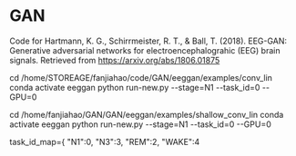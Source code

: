 # GAN

Code for
Hartmann, K. G., Schirrmeister, R. T., & Ball, T. (2018).
EEG-GAN: Generative adversarial networks for electroencephalograhic (EEG) brain signals.
Retrieved from https://arxiv.org/abs/1806.01875


cd /home/STOREAGE/fanjiahao/code/GAN/eeggan/examples/conv_lin
conda activate eeggan
python run-new.py --stage=N1 --task_id=0 --GPU=0

cd /home/fanjiahao/GAN/GAN/eeggan/examples/shallow_conv_lin
conda activate eeggan
python run-new.py --stage=N1 --task_id=0 --GPU=0


task_id_map={
    "N1":0,
    "N3":3,
    "REM":2,
    "WAKE":4